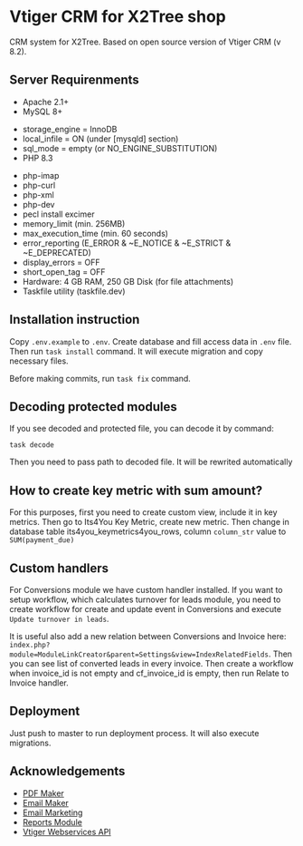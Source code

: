 # Vtiger CRM for X2Tree shop

CRM system for X2Tree. Based on open source version of Vtiger CRM (v 8.2).

## Server Requirenments
* Apache 2.1+
* MySQL 8+
- storage_engine = InnoDB
- local_infile = ON (under [mysqld] section)
- sql_mode = empty (or NO_ENGINE_SUBSTITUTION)
- PHP 8.3
* php-imap
* php-curl
* php-xml
* php-dev
* pecl install excimer
* memory_limit (min. 256MB)
* max_execution_time (min. 60 seconds)
* error_reporting (E_ERROR & ~E_NOTICE & ~E_STRICT & ~E_DEPRECATED)
* display_errors = OFF
* short_open_tag = OFF
* Hardware: 4 GB RAM, 250 GB Disk (for file attachments)
* Taskfile utility (taskfile.dev)

## Installation instruction
Copy `.env.example` to `.env`. Create database and fill access data in `.env` file. Then run `task install` command. It will execute migration and copy necessary files.

Before making commits, run `task fix` command.

## Decoding protected modules
If you see decoded and protected file, you can decode it by command:
```shell
task decode
```
Then you need to pass path to decoded file. It will be rewrited automatically

## How to create key metric with sum amount?

For this purposes, first you need to create custom view, include it in key metrics. Then go to Its4You Key Metric, create new metric. Then change in database table its4you_keymetrics4you_rows, column `column_str` value to `SUM(payment_due)`

## Custom handlers

For Conversions module we have custom handler installed. If you want to setup workflow, which calculates turnover for leads module, you need to create workflow for create and update event in Conversions and execute `Update turnover in leads`.

It is useful also add a new relation between Conversions and Invoice here: `index.php?module=ModuleLinkCreator&parent=Settings&view=IndexRelatedFields`. Then you can see list of converted leads in every invoice. Then create a workflow when invoice_id is not empty and cf_invoice_id is empty, then run Relate to Invoice handler.

## Deployment
Just push to master to run deployment process. It will also execute migrations.


## Acknowledgements

- [PDF Maker](https://it-solutions4you.com/manuals/vtiger7/pdfmaker/)
- [Email Maker](https://it-solutions4you.com/manuals/vtiger7/email-maker-vtiger-7/)
- [Email Marketing](https://it-solutions4you.com/email-marketing-for-vtiger-7-x/)
- [Reports Module](https://it-solutions4you.com/manuals/vtiger7/reports-4-vtiger-7-crm/)
- [Vtiger Webservices API](https://help.vtiger.com/article/147111249-Rest-API-Manual)

